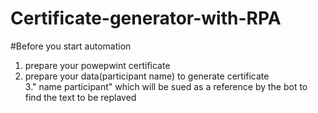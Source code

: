 # Certificate-generator-with-RPA
#Before you start automation<br>
1. prepare your powepwint certificate<br>
2. prepare your data(participant name) to generate certificate<br>
3." name participant" which will be sued as a reference by the bot to find the text to be replaved
